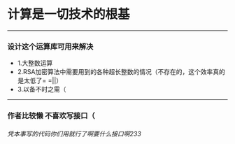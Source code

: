 # 计算是一切技术的根基
***
### 设计这个运算库可用来解决
* 1.大整数运算
* 2.RSA加密算法中需要用到的各种超长整数的情况（不存在的，这个效率真的是太低了= =||）
* 3.以备不时之需（
***
### 作者比较懒 不喜欢写接口（
###### 凭本事写的代码你们用就行了啊要什么接口啊233
